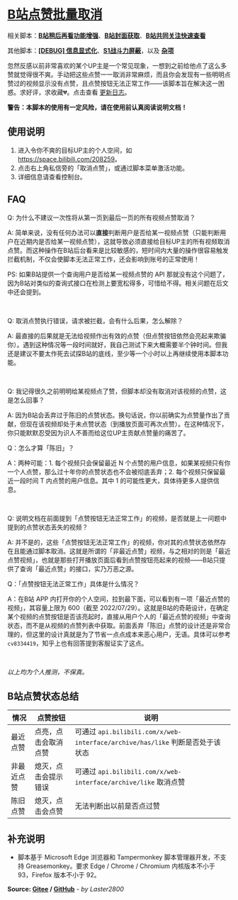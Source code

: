 # [B站点赞批量取消](https://greasyfork.org/zh-CN/scripts/445754)

相关脚本：**[B站稍后再看功能增强](https://greasyfork.org/zh-CN/scripts/395456)**、**[B站封面获取](https://greasyfork.org/zh-CN/scripts/395575)**、**[B站共同关注快速查看](https://greasyfork.org/zh-CN/scripts/428453)**

其他脚本：**[[DEBUG] 信息显式化](https://greasyfork.org/zh-CN/scripts/429521)**、**[S1战斗力屏蔽](https://greasyfork.org/zh-CN/scripts/394407)**，以及 **[杂项](https://greasyfork.org/zh-CN/scripts?language=all&set=470770)**

忽然反感以前非常喜欢的某个UP主是一个常见现象，一想到之前给他点了这么多赞就觉得很不爽。手动把这些点赞一一取消非常麻烦，而且你会发现有一些明明点赞过的视频显示没有点赞，且点赞按钮无法正常工作——该脚本旨在解决这一困惑。求好评，求收藏💔。点击查看 [更新日志](https://gitee.com/liangjiancang/userscript/blob/master/script/BilibiliCancelLikes/changelog.md)。

**警告：本脚本的使用有一定风险，请在使用前认真阅读说明文档！**

## 使用说明

1. 进入令你不爽的目标UP主的个人空间，如 <https://space.bilibili.com/208259>。
2. 点击右上角私信旁的「取消点赞」，或通过脚本菜单激活功能。
3. 详细信息请查看控制台。

## FAQ

Q: 为什么不建议一次性将从第一页到最后一页的所有视频点赞取消？

A: 简单来说，没有任何办法可以**直接**判断用户是否给某一视频点赞（只能判断用户在近期内是否给某一视频点赞），这就导致必须直接给目标UP主的所有视频取消点赞。而这种操作在B站后台看来是比较敏感的，短时间内大量的操作很容易触发拦截机制，不仅会使脚本无法正常工作，还会影响到账号的正常使用！

PS: 如果B站提供一个查询用户是否给某一视频点赞的 API 那就没有这个问题了，因为B站对类似的查询式接口在检测上要宽松得多，可惜给不得。相关问题在后文中还会提到。

<br>

Q: 取消点赞执行错误，请求被拦截，会有什么后果，怎么解除？

A: 最直接的后果就是无法给视频作出有效的点赞（但点赞按钮依然会亮起来欺骗你）。遇到这种情况等一段时间就好，我自己测试下来大概需要半个钟时间。但我还是建议不要太作死去试探B站的底线，至少等一个小时以上再继续使用本脚本功能。

<br>

Q: 我记得很久之前明明给某视频点了赞，但脚本却没有取消对该视频的点赞，这是怎么回事？

A: 因为B站会丢弃过于陈旧的点赞状态。换句话说，你以前确实为点赞量作出了贡献，但现在该视频却处于未点赞状态（到播放页面可再次点赞）。在这种情况下，你只能默默忍受因为识人不善而给这位UP主贡献点赞量的痛苦了。

Q：怎么才算「陈旧」？

A：两种可能：1. 每个视频只会保留最近 N 个点赞的用户信息，如果某视频只有你一个人点赞，那么过十年你的点赞状态也不会被彻底丢弃；2. 每个视频只保留最近一段时间 T 内点赞的用户信息。其中 1 的可能性更大，具体待更多人提供信息。

<br>

Q: 说明文档在前面提到「点赞按钮无法正常工作」的视频，是否就是上一问题中提到的点赞状态丢失的视频？

A: 并不是的，这些「点赞按钮无法正常工作」的视频，你对其的点赞状态依然存在且能通过脚本取消。这就是所谓的「非最近点赞」视频，与之相对的则是「最近点赞视频」，也就是那些打开播放页面后看到点赞按钮亮起来的视频——B站只提供了查询「最近点赞」的接口，实乃万恶之源。

Q：「点赞按钮无法正常工作」具体是什么情况？

A：在B站 APP 内打开你的个人空间，拉到最下面，可以看到有一项「最近点赞的视频」，其容量上限为 600（截至 2022/07/29）。这就是B站的奇葩设计，在确定某个视频的点赞按钮是否该亮起时，直接从用户个人的「最近点赞的视频」中查询状态，而不是从视频的点赞列表中获取。前面丢弃「陈旧」点赞的设计还是非常合理的，但这里的设计真就是为了节省一点点成本来恶心用户，无语。具体可以参考 `cv8334419`，知乎上也有回答提到客服证实了这点。

<br>

*以上均为个人推测，不保真。*

## B站点赞状态总结

| 情况       | 点赞按钮             | 说明                                                                          |
| ---------- | -------------------- | ----------------------------------------------------------------------------- |
| 最近点赞   | 点亮，点击会取消点赞 | 可通过 `api.bilibili.com/x/web-interface/archive/has/like` 判断是否处于该状态 |
| 非最近点赞 | 熄灭，点击会提示错误 | 可通过 `api.bilibili.com/x/web-interface/archive/like` 取消点赞               |
| 陈旧点赞   | 熄灭，点击会点赞     | 无法判断出以前是否点过赞                                                      |

## 补充说明

* 脚本基于 Microsoft Edge 浏览器和 Tampermonkey 脚本管理器开发，不支持 Greasemonkey。要求 Edge / Chrome / Chromium 内核版本不小于 93，Firefox 版本不小于 92。

**Source: [Gitee](https://gitee.com/liangjiancang/userscript/tree/master/script/BilibiliCancelLikes) / [GitHub](https://github.com/liangjiancang/userscript/tree/master/script/BilibiliCancelLikes)** - *by Laster2800*
